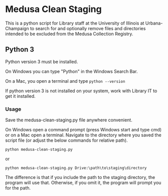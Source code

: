 # Medusa Clean Staging

This is a python script for Library staff at the University of Illinois at Urbana-Champaign to search for and optionally remove files and directories intended to be excluded from the Medusa Collection Registry.

## Python 3

Python version 3 must be installed.

On Windows you can type "Python" in the Windows Search Bar.

On a Mac, you open a terminal and type 
```python --version```

If python version 3 is not installed on your system, work with Library IT to get it installed.

### Usage

Save the medusa-clean-staging.py file anywhere convenient.

On Windows open a command prompt (press Windows start and type cmd) or on a Mac open a terminal. Navigate to the directory where you saved the script file (or adjust the below commands for relative path).

```
python medusa-clean-staging.py
```
or
```
python medusa-clean-staging.py Drive:\path\to\staging\directory
```

The difference is that if you include the path to the staging directory, the program will use that. Otherwise, if you omit it, the program will prompt you for the path.